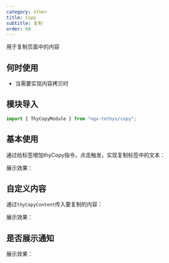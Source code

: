 ```yaml
---
category: other
title: Copy
subtitle: 复制
order: 60
---
```


<alert>用于复制页面中的内容</alert>

## 何时使用

- 当需要实现内容拷贝时
  
## 模块导入
```ts
import { ThyCopyModule } from "ngx-tethys/copy";
```

## 基本使用
通过给标签增加thyCopy指令，点击触发，实现复制标签中的文本：

展示效果：
<example name="thy-copy-basic-example"/>



## 自定义内容
通过`thyCopyContent`传入要复制的内容：

展示效果：
<example name="thy-copy-copy-content-example"/>


## 是否展示通知
展示效果：
<example name="thy-copy-notify-example"/>
